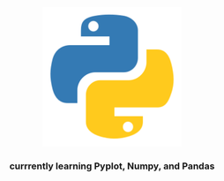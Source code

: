 <p align = "center">
  <img src = "python.png", width = 50%>
<br>
  <h3 align = "center">
    currrently learning Pyplot, Numpy, and Pandas 
  </h3>
<br>
</p>
